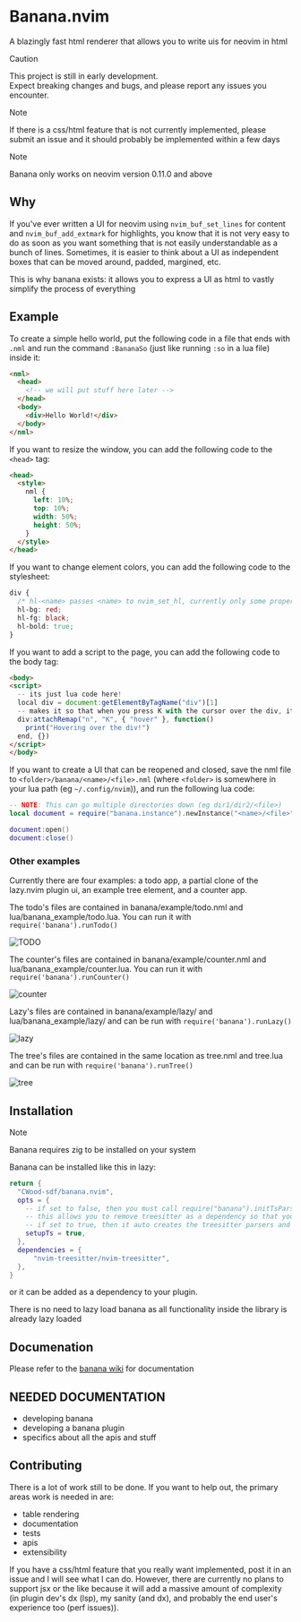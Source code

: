 # Banana.nvim

A blazingly fast html renderer that allows you to write uis for neovim in html

> [!CAUTION]
>
> This project is still in early development.  
> Expect breaking changes and bugs, and please report any issues you encounter.

> [!NOTE]
>
> If there is a css/html feature that is not currently implemented, please submit an issue and it should probably be implemented within a few days

> [!NOTE]
>
> Banana only works on neovim version 0.11.0 and above

## Why

If you've ever written a UI for neovim using `nvim_buf_set_lines` for content and `nvim_buf_add_extmark` for highlights, you know that it is not very easy to do as soon as you want something that is not easily understandable as a bunch of lines. 
Sometimes, it is easier to think about a UI as independent boxes that can be moved around, padded, margined, etc. 

This is why banana exists: it allows you to express a UI as html to vastly simplify the process of everything

## Example

To create a simple hello world, put the following code in a file that ends with `.nml` and run the command `:BananaSo` (just like running `:so` in a lua file) inside it:

```html
<nml>
  <head>
    <!-- we will put stuff here later -->
  </head>
  <body>
    <div>Hello World!</div>
  </body>
</nml>
```

If you want to resize the window, you can add the following code to the `<head>` tag:

```html
<head>
  <style>
    nml {
      left: 10%;
      top: 10%;
      width: 50%;
      height: 50%;
    }
  </style>
</head>
```

If you want to change element colors, you can add the following code to the stylesheet:

```css
div {
  /* hl-<name> passes <name> to nvim_set_hl, currently only some properties are supported */
  hl-bg: red;
  hl-fg: black;
  hl-bold: true;
}
```

If you want to add a script to the page, you can add the following code to the body tag:

```html
<body>
<script>
  -- its just lua code here!
  local div = document:getElementByTagName("div")[1]
  -- makes it so that when you press K with the cursor over the div, it prints a message
  div:attachRemap("n", "K", { "hover" }, function()
    print("Hovering over the div!")
  end, {})
</script>
</body>
```

If you want to create a UI that can be reopened and closed, save the nml file to `<folder>/banana/<name>/<file>.nml` (where `<folder>` is somewhere in your lua path (eg `~/.config/nvim`)), and run the following lua code:

```lua
-- NOTE: This can go multiple directories down (eg dir1/dir2/<file>)
local document = require("banana.instance").newInstance("<name>/<file>", "Window name")

document:open()
document:close()
```

### Other examples

Currently there are four examples: a todo app, a partial clone of the lazy.nvim plugin ui, an example tree element, and a counter app.

The todo's files are contained in banana/example/todo.nml and lua/banana_example/todo.lua. You can run it with `require('banana').runTodo()`

![TODO](./assets/images/todo.jpg)

The counter's files are contained in banana/example/counter.nml and lua/banana_example/counter.lua. You can run it with `require('banana').runCounter()`

![counter](./assets/images/counter.jpg)

Lazy's files are contained in banana/example/lazy/ and lua/banana_example/lazy/ and can be run with `require('banana').runLazy()`

![lazy](./assets/images/lazy.jpg)

The tree's files are contained in the same location as tree.nml and tree.lua and can be run with `require('banana').runTree()`

![tree](./assets/images/tree.jpg)

## Installation

> [!NOTE]
>
> Banana requires zig to be installed on your system

Banana can be installed like this in lazy:

```lua
return {
  "CWood-sdf/banana.nvim",
  opts = {
    -- if set to false, then you must call require("banana").initTsParsers() somewhere else
    -- this allows you to remove treesitter as a dependency so that you can continue lazy loading it
    -- if set to true, then it auto creates the treesitter parsers and loads nvim-treesitter
    setupTs = true,
  },
  dependencies = {
      "nvim-treesitter/nvim-treesitter",
  },
}
```

or it can be added as a dependency to your plugin.

There is no need to lazy load banana as all functionality inside the library is already lazy loaded

## Documenation

Please refer to the [banana wiki](https://github.com/CWood-sdf/banana.nvim/wiki) for documentation

## NEEDED DOCUMENTATION

- developing banana
- developing a banana plugin
- specifics about all the apis and stuff

## Contributing

There is a lot of work still to be done. If you want to help out, the primary areas work is needed in are:

- table rendering
- documentation
- tests
- apis
- extensibility

If you have a css/html feature that you really want implemented, post it in an issue and I will see what I can do. However, there are currently no plans to support jsx or the like because it will add a massive amount of complexity (in plugin dev's dx (lsp), my sanity (and dx), and probably the end user's experience too (perf issues)).
